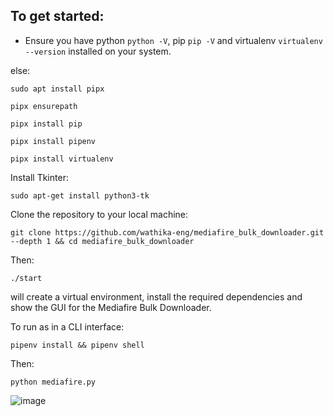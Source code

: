 ## To get started:

- Ensure you have python `python -V`, pip `pip -V` and virtualenv `virtualenv --version` installed on your system.

else:

```
sudo apt install pipx

pipx ensurepath

pipx install pip

pipx install pipenv

pipx install virtualenv
```

Install Tkinter:

```
sudo apt-get install python3-tk
```

Clone the repository to your local machine:

```
git clone https://github.com/wathika-eng/mediafire_bulk_downloader.git --depth 1 && cd mediafire_bulk_downloader
```

Then:

```
./start
```

will create a virtual environment, install the required dependencies and show the GUI for the Mediafire Bulk Downloader.

To run as in a CLI interface:

<!-- Ensure you have pipenv `pipenv --version` installed, if not, install it with:
```
sudo apt install pipx

pipx install pipenv -->
<!-- ```
Then run: -->

```
pipenv install && pipenv shell
```

Then:

```
python mediafire.py
```

![image](https://github.com/user-attachments/assets/2fbd759f-39e3-4690-8228-435ad215d9e1)

<!-- # Mediafire Bulk Downloader

⚠ I made a rust async version of this, check it out [HERE](https://github.com/nickoehler/mediafire_rs)! ⚠

This Python script enables bulk downloading of files and folders from Mediafire.

## Quick Installation

```bash
pip install git+https://github.com/NicKoehler/mediafire_bulk_downloader.git
```

## Setup

1. Clone the repository to your local machine:

    ```bash
    git clone https://github.com/NicKoehler/mediafire_bulk_downloader.git
    ```

2. Navigate into the project directory:

    ```bash
    cd mediafire_bulk_downloader
    ```

3. Create a virtual environment (optional but recommended):

    ```bash
    python3 -m venv venv
    ```

4. Activate the virtual environment:

    - On Windows:

    ```bash
    venv\Scripts\activate
    ```

    - On macOS and Linux:

    ```bash
    source venv/bin/activate
    ```

5. Install the required dependencies:

    ```bash
    pip install -r requirements.txt
    ```

## Usage

Run the script with the following command:

```bash
python mediafire.py <mediafire_url> [-o OUTPUT] [-t THREADS]
```

- `<mediafire_url>`: The URL of the file or folder to be downloaded from Mediafire.
- `-o OUTPUT, --output OUTPUT`: (Optional) The path of the desired output folder. Default is the current directory.
- `-t THREADS, --threads THREADS`: (Optional) Number of threads to use for downloading. Default is 10.

Example usage:

```bash
python mediafire.py https://www.mediafire.com/folder/example_folder -o /path/to/output/folder -t 20
```

## Notes

- Make sure you have Python 3 installed on your system.
- This script requires an active internet connection to download files from Mediafire.
- If downloading a folder, the script will create a directory structure similar to the one on Mediafire.
- You may encounter rate limiting or connection issues, especially when downloading a large number of files.

## License

This project is licensed under the MIT License. See the [LICENSE](LICENSE) file for details. -->
